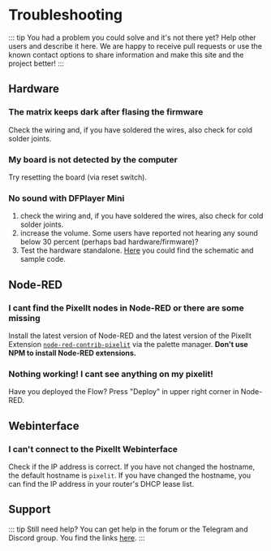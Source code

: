 # Troubleshooting

::: tip
You had a problem you could solve and it's not there yet? Help other users and describe it here. We are happy to receive pull requests or use the known contact options to share information and make this site and the project better!
:::

## Hardware

### The matrix keeps dark after flasing the firmware

Check the wiring and, if you have soldered the wires, also check for cold solder joints.

### My board is not detected by the computer

Try resetting the board (via reset switch).

### No sound with DFPlayer Mini

1. check the wiring and, if you have soldered the wires, also check for cold solder joints.
2. increase the volume. Some users have reported not hearing any sound below 30 percent (perhaps bad hardware/firmware)?
3. Test the hardware standalone. [Here](https://wiki.dfrobot.com/DFPlayer_Mini_SKU_DFR0299#target_5) you could find the schematic and sample code.

## Node-RED

### I cant find the PixelIt nodes in Node-RED or there are some missing

Install the latest version of Node-RED and the latest version of the PixelIt Extension [`node-red-contrib-pixelit`](https://flows.nodered.org/node/node-red-contrib-pixelit) via the palette manager. **Don't use NPM to install Node-RED extensions.**

### Nothing working! I cant see anything on my pixelit!

Have you deployed the Flow? Press "Deploy" in upper right corner in Node-RED.

## Webinterface

### I can't connect to the PixelIt Webinterface

Check if the IP address is correct. If you have not changed the hostname, the default hostname is `pixelit`. If you have changed the hostname, you can find the IP address in your router's DHCP lease list.


## Support

::: tip
Still need help? You can get help in the forum or the Telegram and Discord group. You find the links [here](/#support).
:::
